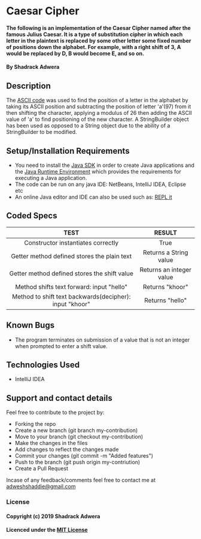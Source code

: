# Caesar Cipher

#### The following is an implementation of the Caesar Cipher named after the famous Julius Caesar. It is a type of substitution cipher in which each letter in the plaintext is replaced by some other letter some fixed number of positions down the alphabet. For example, with a right shift of 3, A would be replaced by D, B would become E, and so on. 

#### By Shadrack Adwera

## Description

The [ASCII code](http://www.asciitable.com/) was used to find the position of a letter in the alphabet by taking its ASCII position and subtracting the position of letter 'a'(97) from it then shifting the character, applying a modulus of 26 then adding the ASCII value of 'a' to find positioning of the new character. A StringBuilder object has been used as opposed to a String object due to the ability of a StringBuilder to be modified.

## Setup/Installation Requirements

* You need to install the [Java SDK](https://sdkman.io/install) in order to create Java applications and the [Java Runtime Environment](https://sdkman.io/usage) which provides the requirements for executing a Java application.
* The code can be run on any java IDE: NetBeans, IntelliJ IDEA, Eclipse etc
* An online Java editor and IDE can also be used such as: [REPL it](https://repl.it/languages/java10)

## Coded Specs

|   TEST                                                   | RESULT                     |
|:--------------------------------------------------------:| :-------------------------:|
| Constructor instantiates correctly                       | True                       |
| Getter method defined stores the plain text              | Returns a String value     |
| Getter method defined stores the shift value             | Returns an integer value   |
| Method shifts text forward: input "hello"                | Returns "khoor"            |
| Method to shift text backwards(decipher): input "khoor"  | Returns "hello"            |

 

## Known Bugs

* The program terminates on submission of a value that is not an integer when prompted to enter a shift value.

## Technologies Used

* IntelliJ IDEA

## Support and contact details

Feel free to contribute to the project by:

* Forking the repo
* Create a new branch (git branch my-contribution)
* Move to your branch (git checkout my-contribution)
* Make the changes in the files
* Add changes to reflect the changes made
* Commit your changes (git commit -m "Added features")
* Push to the branch (git push origin my-contriution)
* Create a Pull Request

Incase of any feedback/comments feel free to contact me at adweshshaddie@gmail.com

### License

#### Copyright (c) 2019 Shadrack Adwera

#### Licenced under the [MIT License](LICENSE)  